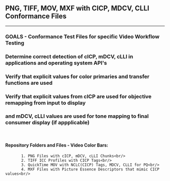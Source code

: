 ## PNG, TIFF, MOV, MXF with CICP, MDCV, CLLI Conformance Files<br/>
---
### GOALS - Conformance Test Files for specific Video Workflow Testing
### Determine correct detection of cICP, mDCV, cLLI in applications and operating system API's
### Verify that explicit values for color primaries and transfer functions are used
### Verify that explicit values from cICP are used for objective remapping from input to display
### and mDCV, cLLI values are used for tone mapping to final consumer display (if appplicable)
<br/>

#### Repository Folders and Files - Video Color Bars:<br/>
           1. PNG Files with cICP, mDCV, cLLI Chunks<br/>
           2. TIFF ICC Profiles with CICP Tags<br/>
           3. QuickTime MOV with NCLC(CICP) Tags, MDCV, CLLI for PQ<br/>
           4. MXF Files with Picture Essence Descriptors that mimic CICP values<br/>
<br/>
